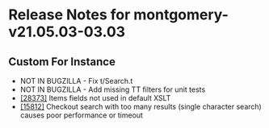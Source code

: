 
# Release Notes for montgomery-v21.05.03-03.03

## Custom For Instance

- NOT IN BUGZILLA - Fix t/Search.t
- NOT IN BUGZILLA - Add missing TT filters for unit tests
- [[28373]](http://bugs.koha-community.org/bugzilla3/show_bug.cgi?id=28373) Items fields not used in default XSLT
- [[15812]](http://bugs.koha-community.org/bugzilla3/show_bug.cgi?id=15812) Checkout search with too many results (single character search)  causes poor performance or timeout


